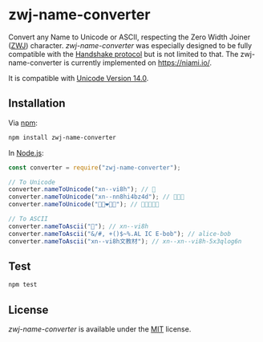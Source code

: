 # zwj-name-converter

Convert any Name to Unicode or ASCII, respecting the Zero Width Joiner ([ZWJ](https://emojipedia.org/zero-width-joiner/)) character. _zwj-name-converter_ was especially designed to be fully compatible with the [Handshake protocol](https://handshake.org/) but is not limited to that. The zwj-name-converter is currently implemented on https://niami.io/.

It is compatible with [Unicode Version 14.0](https://emojipedia.org/unicode-14.0/).

## Installation

Via [npm](https://www.npmjs.com/):

```bash
npm install zwj-name-converter
```

In [Node.js](https://nodejs.org/):

```js
const converter = require("zwj-name-converter");

// To Unicode
converter.nameToUnicode("xn--vi8h"); // 🍕
converter.nameToUnicode("xn--nn8hi4bz4d"); // 🧑🏼‍🚀
converter.nameToUnicode("👨🏾❤👨🏽"); // 👨🏾‍❤‍👨🏽

// To ASCII
converter.nameToAscii("🍕"); // xn--vi8h
converter.nameToAscii("&/#, +()$~%.AL IC E-bob"); // alice-bob
converter.nameToAscii("xn--vi8h文教材"); // xn--xn--vi8h-5x3qlog6n
```

## Test

```bash
npm test
```

## License

_zwj-name-converter_ is available under the [MIT](https://mths.be/mit) license.
